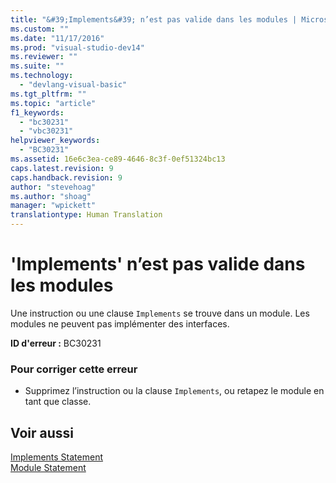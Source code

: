```yaml
---
title: "&#39;Implements&#39; n’est pas valide dans les modules | Microsoft Docs"
ms.custom: ""
ms.date: "11/17/2016"
ms.prod: "visual-studio-dev14"
ms.reviewer: ""
ms.suite: ""
ms.technology: 
  - "devlang-visual-basic"
ms.tgt_pltfrm: ""
ms.topic: "article"
f1_keywords: 
  - "bc30231"
  - "vbc30231"
helpviewer_keywords: 
  - "BC30231"
ms.assetid: 16e6c3ea-ce89-4646-8c3f-0ef51324bc13
caps.latest.revision: 9
caps.handback.revision: 9
author: "stevehoag"
ms.author: "shoag"
manager: "wpickett"
translationtype: Human Translation
---
```

# &#39;Implements&#39; n’est pas valide dans les modules
Une instruction ou une clause `Implements` se trouve dans un module. Les modules ne peuvent pas implémenter des interfaces.  
  
 **ID d'erreur :** BC30231  
  
### Pour corriger cette erreur  
  
-   Supprimez l’instruction ou la clause `Implements`, ou retapez le module en tant que classe.  
  
## Voir aussi  
 [Implements Statement](../../visual-basic/language-reference/statements/implements-statement.md)   
 [Module Statement](../../visual-basic/language-reference/statements/module-statement.md)